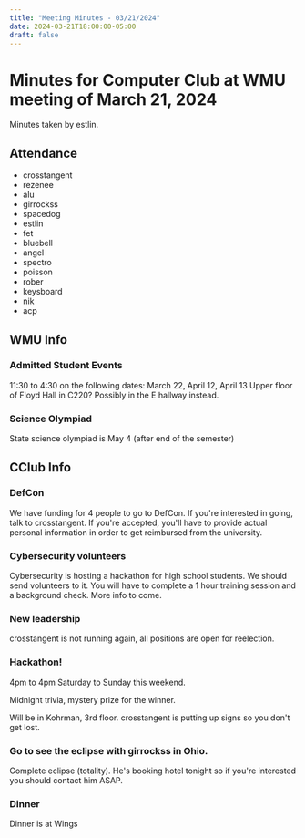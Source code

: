 ```yaml
---
title: "Meeting Minutes - 03/21/2024"
date: 2024-03-21T18:00:00-05:00
draft: false
---
```


# Minutes for Computer Club at WMU meeting of March 21, 2024
Minutes taken by estlin.

## Attendance
* crosstangent
* rezenee
* alu
* girrockss
* spacedog
* estlin
* fet
* bluebell
* angel
* spectro
* poisson
* rober
* keysboard
* nik
* acp

## WMU Info

### Admitted Student Events
11:30 to 4:30 on the following dates: March 22, April 12, April 13
Upper floor of Floyd Hall in C220? Possibly in the E hallway instead.

### Science Olympiad
State science olympiad is May 4 (after end of the semester)

## CClub Info

### DefCon
We have funding for 4 people to go to DefCon. If you're interested in going, talk to crosstangent. If you're accepted, you'll have to provide actual personal information in order to get reimbursed from the university. 

### Cybersecurity volunteers
Cybersecurity is hosting a hackathon for high school students. We should send volunteers to it. You will have to complete a 1 hour training session and a background check. More info to come. 

### New leadership
crosstangent is not running again, all positions are open for reelection. 

### Hackathon!
4pm to 4pm Saturday to Sunday this weekend. 

Midnight trivia, mystery prize for the winner. 

Will be in Kohrman, 3rd floor. crosstangent is putting up signs so you don't get lost. 

### Go to see the eclipse with girrockss in Ohio.
Complete eclipse (totality). He's booking hotel tonight so if you're interested you should contact him ASAP. 

### Dinner
Dinner is at Wings
